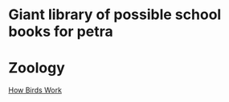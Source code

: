 # Giant library of possible school books for petra

# Zoology
[How Birds Work](https://www.thriftbooks.com/w/how-birds-work_marianne-taylor/22345626/item/64146294/?utm_source=google&utm_medium=cpc&utm_campaign=pmax_high_vol_scarce_%2410_%2450_17400876848&utm_adgroup=&utm_term=&utm_content=&gad_source=1&gad_campaignid=17400878123&gclid=Cj0KCQjwrc7GBhCfARIsAHGcW5WCnnfm-kGi3a4fa5Fxwb_FSlTgGe_hQmIcc2YHbgAGEVcBa3QyzNcaAmBkEALw_wcB#idiq=64146294&edition=23867629)
